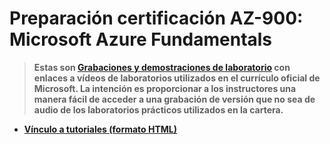 # Preparación certificación AZ-900: Microsoft Azure Fundamentals

> **Estas son [Grabaciones y demostraciones de laboratorio](https://github.com/CSA-DanielVillamizar/Conceptos-Basicos-de-Azure/blob/master/AZ-900.md) con enlaces a vídeos de laboratorios utilizados en el currículo oficial de Microsoft. La intención es proporcionar a los instructores una manera fácil de acceder a una grabación de versión que no sea de audio de los laboratorios prácticos utilizados en la cartera.**

- **[Vínculo a tutoriales (formato HTML)](https://microsoftlearning.github.io/AZ-900T0x-MicrosoftAzureFundamentals/)**




